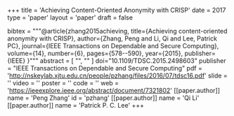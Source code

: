 +++
title = 'Achieving Content-Oriented Anonymity with CRISP'
date = 2017
type = 'paper'
layout = 'paper'
draft = false

bibtex = """@article{zhang2015achieving,
  title={Achieving content-oriented anonymity with CRISP},
  author={Zhang, Peng and Li, Qi and Lee, Patrick PC},
  journal={IEEE Transactions on Dependable and Secure Computing},
  volume={14},
  number={6},
  pages={578--590},
  year={2015},
  publisher={IEEE}
}"""
abstract = [
    "",
    ""
]
doi="10.1109/TDSC.2015.2498603"
publisher = "IEEE Transactions on Dependable and Secure Computing"
pdf = 'http://nskeylab.xjtu.edu.cn/people/pzhang/files/2016/07/tdsc16.pdf'
slide = ''
video = ''
poster = ''
code = ''
web = 'https://ieeexplore.ieee.org/abstract/document/7321802'
[[paper.author]]
    name = 'Peng Zhang'
    id = 'pzhang'
[[paper.author]]
    name = 'Qi Li'
[[paper.author]]
    name = 'Patrick P. C. Lee'
+++
